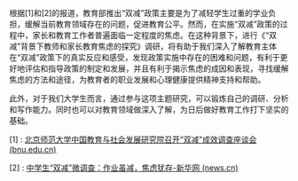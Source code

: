 根据[1]和[2]的报道，教育部推出“双减”政策主要是为了减轻学生过重的学业负担，缓解当前教育领域存在的问题，促进教育公平。然而，在实施“双减”政策的过程中，家长和教育工作者普遍面临一定程度的焦虑。在这种背景下，进行《“双减”背景下教师和家长教育焦虑的探究》调研，将有助于我们深入了解教育主体在“双减”政策下的真实反应和感受，发现政策实施中存在的困难和问题，有利于更好地评估和指导政策的制定和发展，并且有利于揭示焦虑的成因和表现，寻找缓解焦虑的方法和途径，为教育者的职业发展和心理健康提供精神支持和帮助。

此外，对于我们大学生而言，通过参与这项主题研究，可以锻炼自己的调研、分析和写作能力。同时也可以对教育领域做深入了解，为日后做好教育工作打下坚实的基础。

[1] : [北京师范大学中国教育与社会发展研究院召开“双减”成效调查座谈会 (bnu.edu.cn)](https://news.bnu.edu.cn/zx/zhxw/126713.htm)

[2] : [中学生“双减”微调查：作业虽减，焦虑犹存-新华网 (news.cn)](http://www.news.cn/politics/2022-01/24/c_1128293375.htm)